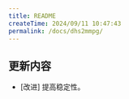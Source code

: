 ```yaml
---
title: README
createTime: 2024/09/11 10:47:43
permalink: /docs/dhs2mmpg/
---
```

## 更新内容

* [改进] 提高稳定性。